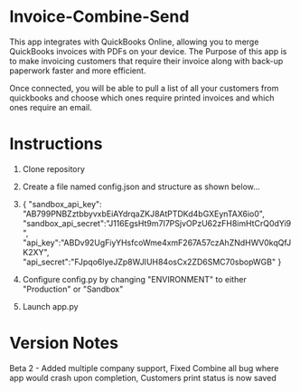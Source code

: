# Invoice-Combine-Send

This app integrates with QuickBooks Online, allowing you to merge QuickBooks invoices with PDFs on your device. The Purpose of this app is to make invoicing customers that require their invoice along with back-up paperwork faster and more efficient.

Once connected, you will be able to pull a list of all your customers from quickbooks and choose which ones require printed invoices and which ones require an email.


# Instructions

1. Clone repository
2. Create a file named config.json and structure as shown below...
3. {
    "sandbox_api_key": "AB799PNBZztbbyvxbEiAYdrqaZKJ8AtPTDKd4bGXEynTAX6io0",
    "sandbox_api_secret":"J116EgsHt9m7I7PSjvOPzU62zFH8imHtCrQ0dYi9",
    "api_key":"ABDv92UgFiyYHsfcoWme4xmF267A57czAhZNdHWV0kqQfJK2XY",
    "api_secret":"FJpqo6lyeJZp8WJIUH84osCx2ZD6SMC70sbopWGB"
}

4. Configure config.py by changing "ENVIRONMENT" to either "Production" or "Sandbox"
5. Launch app.py


# Version Notes

Beta 2 - Added multiple company support, Fixed Combine all bug where app would crash upon completion, Customers print status is now saved